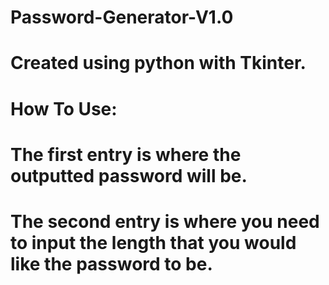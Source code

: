 # Password-Generator-V1.0

# Created using python with Tkinter.

# How To Use:

  # The first entry is where the outputted password will be.
  
  # The second entry is where you need to input the length that you would like the password to be.
